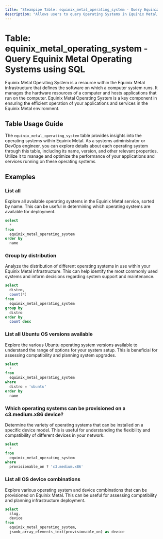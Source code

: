 ```yaml
---
title: "Steampipe Table: equinix_metal_operating_system - Query Equinix Metal Operating Systems using SQL"
description: "Allows users to query Operating Systems in Equinix Metal, specifically providing details about the name, version, and other relevant properties of the operating system."
---
```


# Table: equinix_metal_operating_system - Query Equinix Metal Operating Systems using SQL

Equinix Metal Operating System is a resource within the Equinix Metal infrastructure that defines the software on which a computer system runs. It manages the hardware resources of a computer and hosts applications that run on the computer. Equinix Metal Operating System is a key component in ensuring the efficient operation of your applications and services in the Equinix Metal environment.

## Table Usage Guide

The `equinix_metal_operating_system` table provides insights into the operating systems within Equinix Metal. As a systems administrator or DevOps engineer, you can explore details about each operating system through this table, including its name, version, and other relevant properties. Utilize it to manage and optimize the performance of your applications and services running on these operating systems.

## Examples

### List all
Explore all available operating systems in the Equinix Metal service, sorted by name. This can be useful in determining which operating systems are available for deployment.

```sql
select
  *
from
  equinix_metal_operating_system
order by
  name
```

### Group by distribution
Analyze the distribution of different operating systems in use within your Equinix Metal infrastructure. This can help identify the most commonly used systems and inform decisions regarding system support and maintenance.

```sql
select
  distro,
  count(*)
from
  equinix_metal_operating_system
group by
  distro
order by
  count desc
```

### List all Ubuntu OS versions available
Explore the various Ubuntu operating system versions available to understand the range of options for your system setup. This is beneficial for assessing compatibility and planning system upgrades.

```sql
select
  *
from
  equinix_metal_operating_system
where
  distro = 'ubuntu'
order by
  name
```

### Which operating systems can be provisioned on a c3.medium.x86 device?
Determine the variety of operating systems that can be installed on a specific device model. This is useful for understanding the flexibility and compatibility of different devices in your network.

```sql
select
  *
from
  equinix_metal_operating_system
where
  provisionable_on ? 'c3.medium.x86'
```

### List all OS device combinations
Explore various operating system and device combinations that can be provisioned on Equinix Metal. This can be useful for assessing compatibility and planning infrastructure deployment.

```sql
select
  slug,
  device
from
  equinix_metal_operating_system,
  jsonb_array_elements_text(provisionable_on) as device
```
